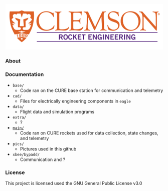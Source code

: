 ![CURocket Logo](pics/logo.png)

### About

### Documentation
* `base/`
  * Code ran on the CURE base station for communication and telemetry
* `cad/`
  * Files for electrically engineering components in `eagle`
* `data/`
  * Flight data and simulation programs
* `extra/`
  * ?
* [`main/`](main/README.md)
  * Code ran on CURE rockets used for data collection, state changes, and telemetry
* `pics/` 
  * Pictures used in this github
* `xbee/bypadd/`
  * Communication and ?

### License
This project is licensed used the GNU General Public License v3.0

